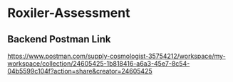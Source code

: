 # Roxiler-Assessment

## Backend Postman Link

https://www.postman.com/supply-cosmologist-35754212/workspace/my-workspace/collection/24605425-1b818416-a6a3-45e7-8c54-04b5599c104f?action=share&creator=24605425
